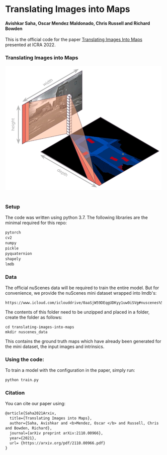# Translating Images into Maps
#### Avishkar Saha, Oscar Mendez Maldonado, Chris Russell and Richard Bowden

This is the official code for the paper [Translating Images Into Maps](https://arxiv.org/abs/2110.00966) presented at ICRA 2022.

### Translating Images into Maps
<div>
<img src="images/image_to_bev_motivation.gif"></img>
</div>
<br />

### Setup
The code was written using python 3.7. 
The following libraries are the minimal required for this repo: 
```python
pytorch
cv2
numpy
pickle
pyquaternion
shapely
lmdb
```

### Data
The official nuScenes data will be required to train the entire model. 
But for convenience, we provide the nuScenes mini dataset wrapped into 
lmdb's:
```
https://www.icloud.com/iclouddrive/0aaSjW59DEqgUDKyy1uw0iSVg#nuscenes%5Fdata
```

The contents of this folder need to be unzipped and placed in a folder, create the folder
as follows:
```
cd translating-images-into-maps
mkdir nuscenes_data
```

This contains the ground truth maps which have already been generated for
the mini dataset, the input images and intrinsics.

### Using the code:
To train a model with the configuration in the paper, simply run:
```bash
python train.py  
```

### Citation
You can cite our paper using: 
```
@article{Saha2021Arxiv,
  title={Translating Images into Maps},
  author={Saha, Avishkar and <b>Mendez, Oscar </b> and Russell, Chris and Bowden, Richard},
  journal={arXiv preprint arXiv:2110.00966},
  year={2021},
  url= {https://arxiv.org/pdf/2110.00966.pdf}
}
```
